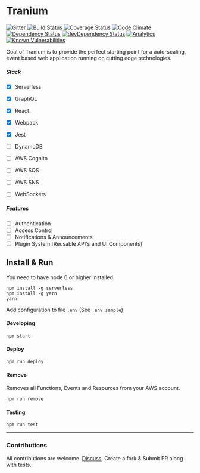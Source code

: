 # Tranium

[![Gitter](https://badges.gitter.im/Join%20Chat.svg)](https://gitter.im/teamtranium?utm_source=badge&utm_medium=badge&utm_campaign=pr-badge) [![Build Status](https://travis-ci.org/beingmohit/tranium.svg?branch=master)](https://travis-ci.org/beingmohit/tranium) [![Coverage Status](https://coveralls.io/repos/github/beingmohit/tranium/badge.svg?branch=master)](https://coveralls.io/github/beingmohit/tranium?branch=master) [![Code Climate](https://codeclimate.com/github/beingmohit/tranium/badges/gpa.svg)](https://codeclimate.com/github/beingmohit/tranium) [![Dependency Status](https://david-dm.org/beingmohit/tranium.png)](https://david-dm.org/beingmohit/tranium) [![devDependency Status](https://david-dm.org/beingmohit/tranium/dev-status.png)](https://david-dm.org/beingmohit/tranium#info=devDependencies) [![Analytics](https://ga-beacon.appspot.com/UA-102268283-1/tranium/README)](https://github.com/igrigorik/ga-beacon) [![Known Vulnerabilities](https://snyk.io/test/github/beingmohit/tranium/badge.svg)](https://snyk.io/test/github/beingmohit/tranium) 

Goal of Tranium is to provide the perfect starting point for a auto-scaling, event based web application running on cutting edge technologies. 

##### Stack
- [x] Serverless
- [x] GraphQL
- [x] React
- [x] Webpack
- [x] Jest
- [ ] DynamoDB
- [ ] AWS Cognito 
- [ ] AWS SQS
- [ ] AWS SNS
- [ ] WebSockets


##### Features
- [ ] Authentication
- [ ] Access Control
- [ ] Notifications & Announcements
- [ ] Plugin System [Reusable API's and UI Components] 

## Install & Run

You need to have node 6 or higher installed.

```
npm install -g serverless
npm install -g yarn
yarn
```

Add configuration to file `.env` (See `.env.sample`)

#### Developing
```
npm start
```

#### Deploy 
```
npm run deploy
```

#### Remove

Removes all Functions, Events and Resources from your AWS account.

```
npm run remove
````

#### Testing
```
npm run test
```

---

### Contributions

All contributions are welcome. [Discuss](https://gitter.im/teamtranium), Create a fork & Submit PR along with tests.

